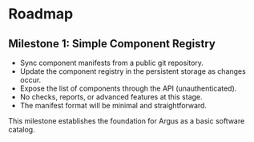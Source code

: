 # Roadmap

## Milestone 1: Simple Component Registry

- Sync component manifests from a public git repository.
- Update the component registry in the persistent storage as changes occur.
- Expose the list of components through the API (unauthenticated).
- No checks, reports, or advanced features at this stage.
- The manifest format will be minimal and straightforward.

This milestone establishes the foundation for Argus as a basic software catalog.
